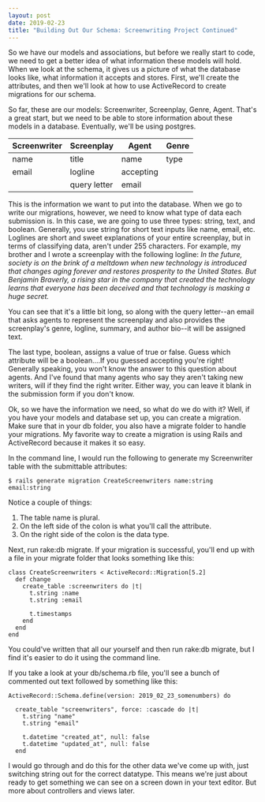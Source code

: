```yaml
---
layout: post
date: 2019-02-23
title: "Building Out Our Schema: Screenwriting Project Continued"
---
```


So we have our models and associations, but before we really start to code, we need to get a better idea of what information these models will hold. When we look at the schema, it gives us a picture of what the database looks like, what information it accepts and stores. First, we'll create the attributes, and then we'll look at how to use ActiveRecord to create migrations for our schema.

So far, these are our models: Screenwriter, Screenplay, Genre, Agent. That's a great start, but we need to be able to store information about these models in a database. Eventually, we'll be using postgres.


|  Screenwriter   |   Screenplay   |   Agent  |   Genre   |
|-----|-----|-----|-----|
| name   | title    |   name   |   type  |
| email  | logline   |    accepting |     |
|    |   query letter  |   email  |       |


This is the information we want to put into the database. When we go to write our migrations, however, we need to know what type of data each submission is. In this case, we are going to use three types: string, text, and boolean. Generally, you use string for short text inputs like name, email, etc. Loglines are short and sweet explanations of your entire screenplay, but in terms of classifying data, aren't under 255 characters. For example, my brother and I wrote a screenplay with the following logline: *In the future, society is on the brink of a meltdown when new technology is introduced that changes aging forever and restores prosperity to the United States. But Benjamin Braverly, a rising star in the company that created the technology learns that everyone has been deceived and that technology is masking a huge secret.*

You can see that it's a little bit long, so along with the query letter--an email that asks agents to represent the screenplay and also provides the screenplay's genre, logline, summary, and author bio--it will be assigned text.

The last type, boolean, assigns a value of true or false. Guess which attribute will be a boolean....If you guessed accepting you're right! Generally speaking, you won't know the answer to this question about agents. And I've found that many agents who say they aren't taking new writers, will if they find the right writer. Either way, you can leave it blank in the submission form if you don't know.

Ok, so we have the information we need, so what do we do with it? Well, if you have your models and database set up, you can create a migration. Make sure that in your db folder, you also have a migrate folder to handle your migrations. My favorite way to create a migration is using Rails and ActiveRecord because it makes it so easy.

In the command line, I would run the following to generate my Screenwriter table with the submittable attributes:

```
$ rails generate migration CreateScreenwriters name:string email:string
```

Notice a couple of things:
1. The table name is plural.
2. On the left side of the colon is what you'll call the attribute.
3. On the right side of the colon is the data type.

Next, run rake:db migrate. If your migration is successful, you'll end up with a file in your migrate folder that looks something like this:

```
class CreateScreenwriters < ActiveRecord::Migration[5.2]
  def change
    create_table :screenwriters do |t|
      t.string :name
      t.string :email

      t.timestamps
    end
  end
end
```
You could've written that all our yourself and then run rake:db migrate, but I find it's easier to do it using the command line.

If you take a look at your db/schema.rb file, you'll see a bunch of commented out text followed by something like this:

```
ActiveRecord::Schema.define(version: 2019_02_23_somenumbers) do

  create_table "screenwriters", force: :cascade do |t|
    t.string "name"
    t.string "email"

    t.datetime "created_at", null: false
    t.datetime "updated_at", null: false
  end
  ```

I would go through and do this for the other data we've come up with, just switching string out for the correct datatype. This means we're just about ready to get something we can see on a screen down in your text editor. But more about controllers and views later.
